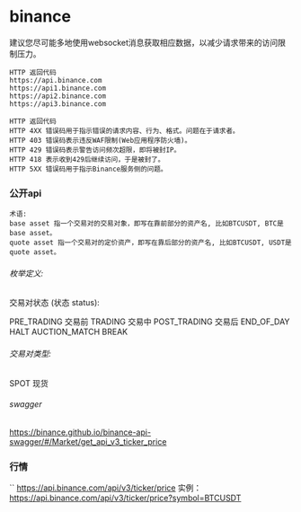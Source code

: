 # binance 
建议您尽可能多地使用websocket消息获取相应数据，以减少请求带来的访问限制压力。
```
HTTP 返回代码
https://api.binance.com
https://api1.binance.com
https://api2.binance.com
https://api3.binance.com

HTTP 返回代码
HTTP 4XX 错误码用于指示错误的请求内容、行为、格式。问题在于请求者。
HTTP 403 错误码表示违反WAF限制(Web应用程序防火墙)。
HTTP 429 错误码表示警告访问频次超限，即将被封IP。
HTTP 418 表示收到429后继续访问，于是被封了。
HTTP 5XX 错误码用于指示Binance服务侧的问题。
```

### 公开api
```
术语:
base asset 指一个交易对的交易对象，即写在靠前部分的资产名, 比如BTCUSDT, BTC是base asset。
quote asset 指一个交易对的定价资产，即写在靠后部分的资产名, 比如BTCUSDT, USDT是quote asset。
```
###### 枚举定义:
交易对状态 (状态 status):

PRE_TRADING 交易前
TRADING 交易中
POST_TRADING 交易后
END_OF_DAY
HALT
AUCTION_MATCH
BREAK
###### 交易对类型:
SPOT 现货

###### swagger 
https://binance.github.io/binance-api-swagger/#/Market/get_api_v3_ticker_price

### 行情
``
https://api.binance.com/api/v3/ticker/price
实例：
https://api.binance.com/api/v3/ticker/price?symbol=BTCUSDT
```